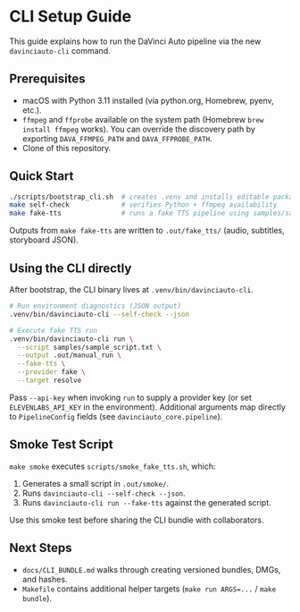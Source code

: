 # CLI Setup Guide

This guide explains how to run the DaVinci Auto pipeline via the new `davinciauto-cli` command.

## Prerequisites
- macOS with Python 3.11 installed (via python.org, Homebrew, pyenv, etc.).
- `ffmpeg` and `ffprobe` available on the system path (Homebrew `brew install ffmpeg` works). You can override the discovery path by exporting `DAVA_FFMPEG_PATH` and `DAVA_FFPROBE_PATH`.
- Clone of this repository.

## Quick Start
```bash
./scripts/bootstrap_cli.sh  # creates .venv and installs editable package
make self-check             # verifies Python + ffmpeg availability
make fake-tts               # runs a fake TTS pipeline using samples/sample_script.txt
```

Outputs from `make fake-tts` are written to `.out/fake_tts/` (audio, subtitles, storyboard JSON).

## Using the CLI directly
After bootstrap, the CLI binary lives at `.venv/bin/davinciauto-cli`.

```bash
# Run environment diagnostics (JSON output)
.venv/bin/davinciauto-cli --self-check --json

# Execute fake TTS run
.venv/bin/davinciauto-cli run \
  --script samples/sample_script.txt \
  --output .out/manual_run \
  --fake-tts \
  --provider fake \
  --target resolve
```

Pass `--api-key` when invoking `run` to supply a provider key (or set `ELEVENLABS_API_KEY` in the environment). Additional arguments map directly to `PipelineConfig` fields (see `davinciauto_core.pipeline`).

## Smoke Test Script
`make smoke` executes `scripts/smoke_fake_tts.sh`, which:
1. Generates a small script in `.out/smoke/`.
2. Runs `davinciauto-cli --self-check --json`.
3. Runs `davinciauto-cli run --fake-tts` against the generated script.

Use this smoke test before sharing the CLI bundle with collaborators.

## Next Steps
- `docs/CLI_BUNDLE.md` walks through creating versioned bundles, DMGs, and hashes.
- `Makefile` contains additional helper targets (`make run ARGS=...` / `make bundle`).
